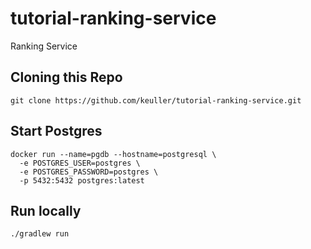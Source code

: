 # tutorial-ranking-service
Ranking Service

## Cloning this Repo

```shell
git clone https://github.com/keuller/tutorial-ranking-service.git
```

## Start Postgres
```
docker run --name=pgdb --hostname=postgresql \
  -e POSTGRES_USER=postgres \
  -e POSTGRES_PASSWORD=postgres \
  -p 5432:5432 postgres:latest 
```

## Run locally
```shell
./gradlew run
```
